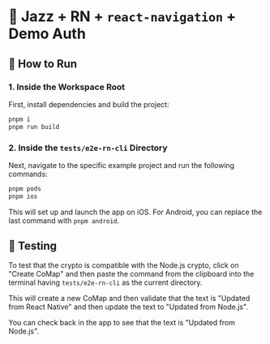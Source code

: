 # 🎷 Jazz + RN + `react-navigation` + Demo Auth

## 🚀 How to Run

### 1. Inside the Workspace Root

First, install dependencies and build the project:

```bash
pnpm i
pnpm run build
```

### 2. Inside the `tests/e2e-rn-cli` Directory

Next, navigate to the specific example project and run the following commands:

```bash
pnpm pods
pnpm ios
```

This will set up and launch the app on iOS. For Android, you can replace the last command with `pnpm android`.

## 🧪 Testing

To test that the crypto is compatible with the Node.js crypto, click on "Create CoMap" and then paste the command from the clipboard into the terminal having `tests/e2e-rn-cli` as the current directory.

This will create a new CoMap and then validate that the text is "Updated from React Native" and then update the text to "Updated from Node.js".

You can check back in the app to see that the text is "Updated from Node.js".
